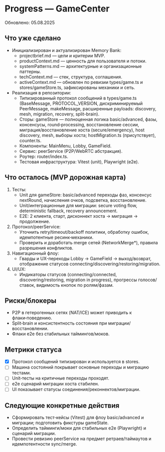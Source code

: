 # Progress — GameCenter

Обновлено: 05.08.2025

## Что уже сделано
- Инициализирован и актуализирован Memory Bank:
  - projectbrief.md — цели и критерии MVP.
  - productContext.md — ценность для пользователя и потоки.
  - systemPatterns.md — архитектурные и организационные паттерны.
  - techContext.md — стек, структура, соглашения.
  - activeContext.md — обновлен по ревизии types/game.ts и stores/gameStore.ts, зафиксированы механики и сеть.
- Реализация в репозитории:
  - Типизированный протокол сообщений в types/game.ts (BaseMessage, PROTOCOL_VERSION, дискриминируемый PeerMessage, makeMessage, расширенные payloads: discovery, mesh, migration, recovery, split-brain).
  - Сторы: gameStore — полноценная логика basic/advanced, фазы, консенсусы, round‑processing, восстановление сессии, миграция/восстановление хоста (secure/emergency), host discovery, mesh, выборы хоста; hostMigration.ts (присутствует), counter.ts.
  - Компоненты: MainMenu, Lobby, GameField.
  - Сервис: peerService (P2P/WebRTC абстракция).
  - Роутер: router/index.ts.
  - Тестовая инфраструктура: Vitest (unit), Playwright (e2e).

## Что осталось (MVP дорожная карта)
1) Тесты:
   - Unit для gameStore: basic/advanced переходы фаз, консенсус nextRound, начисления очков, подсветка, восстановление.
   - Unit/интеграционные для миграции: secure voting flow, deterministic fallback, recovery announcement.
   - E2E: 2 клиента, старт, дисконнект хоста → миграция → продолжение.
2) Протокол/peerService:
   - Уточнить retry/timeout/backoff политики, обработку ошибок, идемпотентные ресинк‑механики.
   - Проверить и доработать merge сетей (NetworkMerge*), правила разрешения конфликтов.
3) Навигационный флоу:
   - Гварды и UX-переходы Lobby → GameField → выход/возврат, отображение статусов connecting/discovering/restoring/migration.
4) UI/UX:
   - Индикаторы статусов (connecting/connected, discovering/restoring, migration in progress), прогрессы голосов/ставок, видимость кнопок по ролям/фазам.

## Риски/блокеры
- P2P в гетерогенных сетях (NAT/ICE) может приводить к флаки‑поведению.
- Split‑brain и консистентность состояния при миграции/восстановлении.
- Флаки e2e без стабильных таймингов/моков.

## Метрики статуса
- [x] Протокол сообщений типизирован и используется в stores.
- [ ] Машина состояний покрывает основные переходы и миграцию тестами.
- [ ] Unit‑тесты на критичные переходы проходят.
- [ ] e2e сценарий миграции хоста стабилен.
- [ ] UI показывает статусы соединения/реконнектов/миграции.

## Следующие конкретные действия
- Сформировать тест‑кейсы (Vitest) для флоу basic/advanced и миграции; подготовить фикстуры gameState.
- Определить тайминги/моки для стабильных e2e (Playwright) и сценарий миграции.
- Провести ревизию peerService на предмет ретраев/таймаутов и идемпотентности sync/merge.
